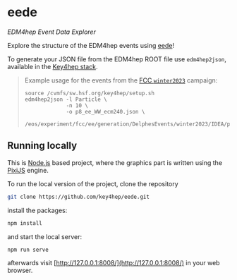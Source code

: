 # eede

*EDM4hep Event Data Explorer*

Explore the structure of the EDM4hep events using
[eede](https://key4hep.github.io/eede/)!

To generate your JSON file from the EDM4hep ROOT file use `edm4hep2json`,
available in the
[Key4hep stack](https://key4hep.github.io/key4hep-doc/getting_started/setup.html).

> Example usage for the events from the
> [FCC `winter2023`](https://fcc-physics-events.web.cern.ch/fcc-ee/delphes/winter2023/)
> campaign:
> ```
> source /cvmfs/sw.hsf.org/key4hep/setup.sh
> edm4hep2json -l Particle \
>              -n 10 \
>              -o p8_ee_WW_ecm240.json \
>              /eos/experiment/fcc/ee/generation/DelphesEvents/winter2023/IDEA/p8_ee_WW_ecm240/events_059793334.root
> ```


## Running locally

This is [Node.js](https://nodejs.org/en) based project, where the graphics part
is written using the [PixiJS](https://github.com/pixijs/pixijs) engine.

To run the local version of the project, clone the repository
```sh
git clone https://github.com/key4hep/eede.git
```
install the packages:
```sh
npm install
```
and start the local server:
```sh
npm run serve
```
afterwards visit [http://127.0.0.1:8008/](http://127.0.0.1:8008/) in your web
browser.
